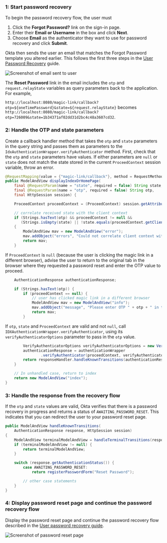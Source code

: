 ### 1: Start password recovery

To begin the password recovery flow, the user must

1. Click the **Forgot Password?** link on the sign-in page.
2. Enter their **Email or Username** in the box and click **Next**.
3. Choose **Email** as the authenticator they want to use for password recovery and click **Submit**.

Okta then sends the user an email that matches the Forgot Password template you altered earlier. This follows the first three steps in the [User Password Recovery](https://developer.okta.com/docs/guides/oie-embedded-sdk-use-case-pwd-recovery-mfa/java/main/#summary-of-steps) guide.

<div class="common-image-format">

![Screenshot of email sent to user](/img/advanced-use-cases/custom-pwd-recovery-custom-email.png "Password Recovery Email")

</div>

The **Reset Password** link in the email includes the `otp` and `request.relayState` variables as query parameters back to the application. For example,

`http://localhost:8080/magic-link/callback?otp=${oneTimePassword}&state=${request.relayState}` becomes `http://localhost:8080/magic-link/callback?otp=726009&state=1b34371af02dd31d2bc4c48a3607cd32`.

### 2: Handle the OTP and state parameters

Create a callback handler method that takes the `otp` and `state` parameters in the query string and passes them as parameters to the `IdxAuthenticationWrapper.verifyAuthenticator` method. First, check that the `otp` and `state` parameters have values. If either parameters are `null` or `state` does not match the state stored in the current `ProceedContext` session variable, throw an error.

```java
@RequestMapping(value = {"magic-link/callback"}, method = RequestMethod.GET)
public ModelAndView displayIndexOrHomePage(
    final @RequestParam(name = "state", required = false) String state,
    final @RequestParam(name = "otp", required = false) String otp,
    final HttpSession session) {

    ProceedContext proceedContext = (ProceedContext) session.getAttribute("proceedContext");

    // correlate received state with the client context
    if (Strings.hasText(otp) && proceedContext != null &&
       (Strings.isEmpty(state) || !state.equals(proceedContext.getClientContext().getState())))
    {
        ModelAndView mav = new ModelAndView("error");
        mav.addObject("errors", "Could not correlate client context with the received state value " + state + " in callback");
        return mav;
    }
```

If `ProceedContext` is `null` (because the user is clicking the magic link in a different browser), advise the user to return to the original tab in the browser where they requested a password reset and enter the OTP value to proceed.

```java
    AuthenticationResponse authenticationResponse;

    if (Strings.hasText(otp)) {
        if (proceedContext == null) {
            // user has clicked magic link in a different browser
            ModelAndView mav = new ModelAndView("info");
            mav.addObject("message", "Please enter OTP " + otp + " in the original browser tab to finish the flow.");
            return mav;
        }
```

If `otp`, `state` and `ProceedContext` are valid and not `null`, call `IDXAuthenticationWrapper.verifyAuthenticator`, using its `verifyAuthenticatorOptions` parameter to pass in the `otp` value.

```java
        VerifyAuthenticatorOptions verifyAuthenticatorOptions = new VerifyAuthenticatorOptions(otp);
        authenticationResponse = authenticationWrapper
                .verifyAuthenticator(proceedContext, verifyAuthenticatorOptions);
        return responseHandler.handleKnownTransitions(authenticationResponse, session);
    }

    // In unhandled case, return to index
    return new ModelAndView("index");
}
```

### 3: Handle the response from the recovery flow

If the `otp` and `state` values are valid, Okta verifies that there is a password recovery in progress and returns a status of `AWAITING_PASSWORD_RESET`. This indicates that you can redirect the user to your password reset page.

```java
public ModelAndView handleKnownTransitions(
    AuthenticationResponse response, HttpSession session)
{
    ModelAndView terminalModelAndView = handleTerminalTransitions(response, session);
    if (terminalModelAndView != null) {
        return terminalModelAndView;
    }

    switch (response.getAuthenticationStatus()) {
        case AWAITING_PASSWORD_RESET:
            return registerPasswordForm("Reset Password");

        // other case statements
    }
}

```

### 4: Display password reset page and continue the password recovery flow

Display the password reset page and continue the password recovery flow described in the [User password recovery guide](/docs/guides/oie-embedded-sdk-use-case-pwd-recovery-mfa/java/main/).

<div class="common-image-format">

![Screenshot of password reset page](/img/advanced-use-cases/java-custom-pwd-recovery-custom-sdk-reset-pwd-page.png "Password Reset Page")

</div>
